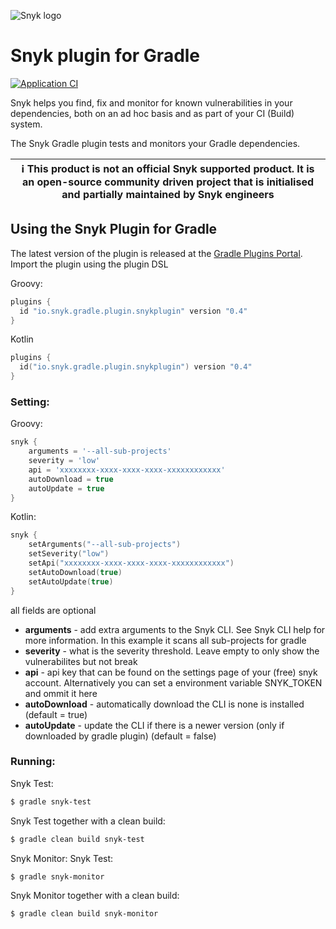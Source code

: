 ![Snyk logo](https://snyk.io/style/asset/logo/snyk-print.svg)

# Snyk plugin for Gradle

[![Application CI](https://github.com/snyk/gradle-plugin/workflows/Application%20CI/badge.svg?branch=master)](https://github.com/snyk/gradle-plugin/actions?query=workflow%3A%22Application+CI%22)

Snyk helps you find, fix and monitor for known vulnerabilities in your dependencies, both on an ad hoc basis and as part of your CI (Build) system.

The Snyk Gradle plugin tests and monitors your Gradle dependencies.

| :information_source: This product is not an official Snyk supported product. It is an open-source community driven project that is initialised and partially maintained by Snyk engineers |
| --- |

## Using the Snyk Plugin for Gradle
The latest version of the plugin is released at the [Gradle Plugins Portal](https://plugins.gradle.org/plugin/io.snyk.gradle.plugin.snykplugin).
Import the plugin using the plugin DSL

Groovy:
```groovy
plugins {
  id "io.snyk.gradle.plugin.snykplugin" version "0.4"
}
```

Kotlin
```kotlin
plugins {
  id("io.snyk.gradle.plugin.snykplugin") version "0.4"
}
```

### Setting:

Groovy:
```groovy
snyk {
    arguments = '--all-sub-projects'
    severity = 'low'
    api = 'xxxxxxxx-xxxx-xxxx-xxxx-xxxxxxxxxxxx'
    autoDownload = true
    autoUpdate = true
}
```
Kotlin:
```kotlin
snyk {
    setArguments("--all-sub-projects")
    setSeverity("low")
    setApi("xxxxxxxx-xxxx-xxxx-xxxx-xxxxxxxxxxxx")
    setAutoDownload(true)
    setAutoUpdate(true)
}
```

all fields are optional

- **arguments** - add extra arguments to the Snyk CLI. See Snyk CLI help for more information. In this example it scans all sub-projects for gradle
- **severity** - what is the severity threshold. Leave empty to only show the vulnerabilites but not break 
- **api** - api key that can be found on the settings page of your (free) snyk account. Alternatively you can set a environment variable SNYK_TOKEN and ommit it here
- **autoDownload** - automatically download the CLI is none is installed (default = true)
- **autoUpdate** - update the CLI if there is a newer version (only if downloaded by gradle plugin) (default = false)

### Running:

Snyk Test:
```bash
$ gradle snyk-test
```

Snyk Test together with a clean build:
```bash
$ gradle clean build snyk-test
```

Snyk Monitor:
Snyk Test:
```bash
$ gradle snyk-monitor
```

Snyk Monitor together with a clean build:
```bash
$ gradle clean build snyk-monitor
```

